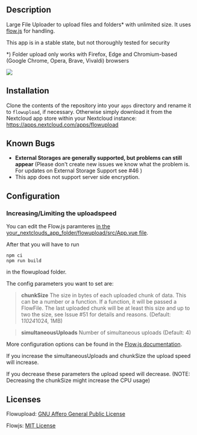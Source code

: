 ## Description
Large File Uploader to upload files and folders* with unlimited size. It uses [flow.js](https://github.com/flowjs/flow.js) for handling.

This app is in a stable state, but not thoroughly tested for security

*) Folder upload only works with Firefox, Edge and Chromium-based (Google Chrome, Opera, Brave, Vivaldi) browsers

![](https://raw.githubusercontent.com/e-alfred/flowupload/master/appinfo/flowupload.gif)

## Installation
Clone the contents of the repository into your `apps` directory and rename it to `flowupload`, if necessary. Otherwise simply download it from the Nextcloud app store within your Nextcloud instance: https://apps.nextcloud.com/apps/flowupload

## Known Bugs
- __External Storages are generally supported, but problems can still appear__ (Please don't create new issues we know what the problem is. For updates on External Storage Support see #46 )
- This app does not support server side encryption.

## Configuration
### Increasing/Limiting the uploadspeed

You can edit the Flow.js paramteres [in the your_nextclouds_app_folder/flowupload/src/App.vue file](https://github.com/e-alfred/flowupload/blob/c9a6fb974bd67f65767dfda6c6b41fe68e985f56/src/App.vue#L336).

After that you will have to run
````
npm ci
npm run build
````
in the flowupload folder.

The config parameters you want to set are:

> **chunkSize** The size in bytes of each uploaded chunk of data. This can be a number or a function. If a function, it will be passed a FlowFile. The last uploaded chunk will be at least this size and up to two the size, see Issue #51 for details and reasons. (Default: 1*1024*1024, 1MB)

> **simultaneousUploads** Number of simultaneous uploads (Default: 4)

More configuration options can be found in the [Flow.js documentation](https://github.com/flowjs/flow.js#configuration).

If you increase the simultaneousUploads and chunkSize the upload speed will increase.

If you decrease these parameters the upload speed will decrease.
(NOTE: Decreasing the chunkSize might increase the CPU usage)

## Licenses
Flowupload: [GNU Affero General Public License](http://www.gnu.org/licenses/agpl-3.0.html)

Flowjs: [MIT License](https://opensource.org/licenses/MIT)
